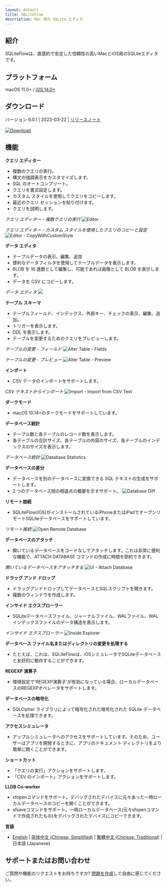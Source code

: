 ```yaml
---
layout: default
title: SQLiteFlow
description: Mac 用の SQLite エディタ
---
```


## 紹介
SQLiteFlowは、直感的で安定した信頼性の高いMacとiOS用のSQLiteエディタです。

## プラットフォーム
macOS 11.0+ / [iOS 14.0+](iOS)

## ダウンロード
バージョン 6.0.1 | 2023-03-22 | <a href="ReleaseNotes" target="_blank">リリースノート</a>
<br/><br/>[![Download](macOS/DownloadOnTheMacAppStore.svg)](macappstores://itunes.apple.com/app/id1378587993)


## 機能

**クエリ エディター**

- 複数のクエリの実行。
- 構文の強調表示をカスタマイズします。
- SQL のオートコンプリート。
- クエリを書式設定します。
- カスタム スタイルを使用してクエリをコピーします。
- 最近のクエリ セッションを貼り付けます。
- クエリを説明します。

*クエリ エディター - 複数クエリの実行*
![Editor](macOS/Editor.png)

*クエリ エディター - カスタム スタイルを使用したクエリのコピーと設定*
![Editor - CopyWithCustomStyle](macOS/CopyWithCustomStyle.png)

**データ エディタ**

- テーブルデータの表示、編集、追加
- 便利なデータフィルタを使用してテーブルデータを表示します。
- BLOB を 16 進数として編集し、可能であれば画像として BLOB を表示します。
- データを CSV にコピーします。

*データ エディタ*
![](macOS/DataEditor.png)

**テーブル スキーマ**

- テーブルフィールド、インデックス、外部キー、チェックの表示、編集、追加。
- トリガーを表示します。
- DDL を表示します。
- テーブルを変更するためのクエリをプレビューします。

*テーブルの変更 - フィールド*
![Alter Table - Fields](macOS/AlterTable.png)

*テーブルの変更 - プレビュー*
![Alter Table - Preview](macOS/AlterPreview.png)

**インポート**
- CSV データのインポートをサポートします。

*CSV テキストからインポート*
![Import - Import from CSV Text](macOS/ImportFromCSV.png)

**ダークモード**
- macOS 10.14+のダークモードをサポートしています。

**データベース統計**
- テーブル数と各テーブルのレコード数を表示します。
- 各テーブルの合計サイズ、各テーブルの内容のサイズ、各テーブルのインデックスのサイズを表示します。

*データベース統計*
![Database Statistics](macOS/Statistics.png)

**データベースの差分**
- データベースを別のデータベースに変換できる SQL テキストの生成をサポートします。
- 2 つのデータベース間の相違点の概要を示すサポート。
![Database Diff](macOS/DatabaseDiff.png)

**リモート接続**
- SQLiteFlow(iOS)がインストールされているiPhoneまたはiPadでオープンリモートSQLiteデータベースをサポートしています。

*リモート接続*
![Open Remote Database](macOS/RemoteConnect.png)

**データベースのアタッチ**
- 開いているデータベースをコードなしでアタッチします。これは非常に便利な機能で、ATTACH DATABASE コマンドの作成に時間を節約できます。

*開いているデータベースをアタッチする*
![UI - Attach Database](macOS/AttachDatabase.png)

**ドラッグ アンド ドロップ**
- ドラッグアンドドロップしてデータベースとSQLスクリプトを開きます。
- 複数のウィンドウを作成します。

**インサイド エクスプローラー**
- SQLiteデータベースファイル、ジャーナルファイル、WALファイル、WALインデックスファイルのデータ構造を表示します。

*インサイド エクスプローラー*
![Inside Explorer](macOS/InsideExplorer.png)

**データベース ファイル名またはディレクトリの変更を処理する**
- たとえば、これは、SQLiteFlowは、iOSシミュレータでSQLiteデータベースと友好的に動作することができます。

**REGEXP 演算子**
- 環境設定で'REGEXP演算子'が有効になっている場合、ローカルデータベースのREGEXPオペレータをサポートします。

**データベースの暗号化**
- SQLCipher ライブラリによって暗号化された暗号化された SQLite データベースを処理できます。

**アクセスシミュレータ**
- アップルシミュレータへのアクセスをサポートしています。そのため、ユーザーはアプリを開発するときに、アプリのドキュメント ディレクトリをより簡単に開くことができます。

**ショートカット**
- 「クエリの実行」アクションをサポートします。
- 「CSV のインポート」アクションをサポートします。

**LLDB Co-worker**
- sfopenコマンドをサポート。デバッグされたデバイスに元々あった一時ローカルデータベースのコピーを開くことができます。
- sfsaveコマンドをサポート。一時ローカルデータベース(元々sfopenコマンドで作成されたもの)をデバッグされたデバイスにコピーできます。

**言語**
- [English](/) \| [简体中文 (Chinese, Simplified)](/zh-Hans) \| [繁體中文 (Chinese, Traditional)](/zh-Hant) \|日本語 (Japanese)

## サポートまたはお問い合わせ
ご質問や機能のリクエストをお持ちですか? <a href="https://github.com/SQLiteFlow/SQLiteFlow-Issues/issues" target="_blank">問題を作成</a>して自由に感じてください。

